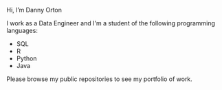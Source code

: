 Hi, I’m Danny Orton

I work as a Data Engineer and I'm a student of the following programming languages:

* SQL
* R
* Python
* Java

Please browse my public repositories to see my portfolio of work.
